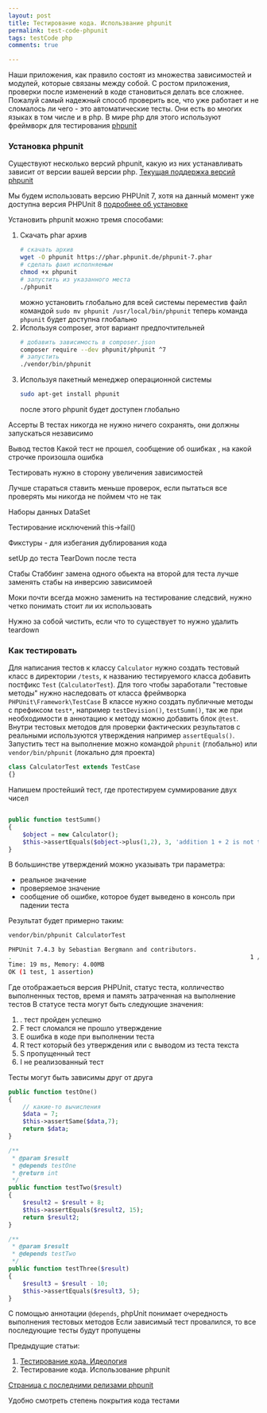 ```yaml
--- 
layout: post 
title: Тестирование кода. Использвание phpunit
permalink: test-code-phpunit
tags: testCode php
comments: true

--- 
```


Наши приложения, как правило состоят из множества зависимостей и модулей, которые связаны между собой.
С ростом приложения, проверки после изменений в коде становиться делать все сложнее. 
Пожалуй самый надежный способ проверить все, что уже работает и не сломалось ли чего - это автоматические тесты. 
Они есть во многих языках в том числе и в php. В мире php для этого используют
фреймворк для тестирования [phpunit](https://phpunit.de/)

### Установка phpunit

Существуют несколько версий phpunit, какую из них устанавливать зависит от версии вашей версии php.
[Текущая поддержка версий phpunit](https://phpunit.de/supported-versions.html)

Мы будем использовать версию PHPUnit 7, хотя на данный момент уже доступна версия PHPUnit 8 [подробнее об установке](https://phpunit.de/getting-started/phpunit-7.html)

Установить phpunit можно тремя способами:
1. Скачать phar архив
    ~~~bash
    # скачать архив
    wget -O phpunit https://phar.phpunit.de/phpunit-7.phar
    # сделать фаил исполняемым
    chmod +x phpunit
    # запустить из указанного места
    ./phpunit
    ~~~
    можно установить глобально для всей системы переместив файл командой `sudo mv phpunit /usr/local/bin/phpunit`
    теперь команда `phpunit` будет доступна глобально
2. Используя composer, этот вариант предпочтительней
   ~~~bash
   # добавить зависимость в composer.json
   composer require --dev phpunit/phpunit ^7
   # запустить
   ./vendor/bin/phpunit
   ~~~  
3. Используя пакетный менеджер операционной системы
   ~~~bash
   sudo apt-get install phpunit
   ~~~ 
   после этого phpunit будет доступен глобально


Ассерты
В тестах никогда не нужно ничего сохранять, они должны запускаться независимо

Вывод тестов Какой тест не прошел, сообщение об ошибках , на какой строчке произошла ошибка

Тестировать нужно в сторону увеличения зависимостей

Лучше стараться ставить меньше проверок, если пытаться все проверять мы никогда не поймем что не так

Наборы данных DataSet

Тестирование исключений this->fail()

Фикстуры - для избегания дублирования кода


setUp до теста
TearDown после теста


Стабы Стаббинг замена одного обьекта на второй для теста
лучше заменять стабы на инверсию зависимоей

Моки почти всегда можно заменить на тестирование следсвий, нужно четко понимать стоит ли их использовать

Нужно за собой чистить, если что то существует то нужно удалить teardown

### Как тестировать

Для написания тестов к классу `Calculator` нужно создать тестовый класс в директории `/tests`,
к названию тестируемого класса добавить постфикс `Test` (`CalculatorTest`). 
Для того чтобы заработали "тестовые методы" нужно наследовать от класса фреймворка `PHPUnit\Framework\TestCase`
В классе нужно создать публичные методы с префиксом `test*`, например `testDevision()`, `testSumm()`,
так же при необходимости в аннотацию к методу можно добавить блок `@test`. 
Внутри тестовых методов для проверки фактических результатов с реальными используются утверждения например `assertEquals()`.
Запустить тест на выполнение можно командой `phpunit` (глобально) или `vendor/bin/phpunit` (локально для проекта) 

~~~php
class CalculatorTest extends TestCase
{}
~~~

Напишем простейший тест, где протестируем суммирование двух чисел

~~~php

public function testSumm()
{
    $object = new Calculator();
    $this->assertEquals($object->plus(1,2), 3, 'addition 1 + 2 is not true');
}
~~~

В большинстве утверждений можно указывать три параметра:
-   реальное значение
-   проверяемое значение
-   сообщение об ошибке, которое будет выведено в консоль при падении теста 

Результат будет примерно таким:

~~~bash
vendor/bin/phpunit CalculatorTest

PHPUnit 7.4.3 by Sebastian Bergmann and contributors.
.                                                                   1 / 1 (100%)
Time: 19 ms, Memory: 4.00MB
OK (1 test, 1 assertion)
~~~

Где отображаеться версия PHPUnit, статус теста, колличество выполненных тестов, время и память затраченная на выполнение тестов
В статусе теста могут быть следующие значения:

1. . тест пройден успешно
2. F тест сломался не прошло утверждение
3. E ошибка в коде при выполнении теста
4. R тест который без утверждения или с выводом из теста текста
5. S пропущенный тест
6. I не реализованный тест


Тесты могут быть зависимы друг от друга

~~~php
public function testOne()
{
    // какие-то вычисления
    $data = 7;
    $this->assertSame($data,7);
    return $data;
}

/**
 * @param $result
 * @depends testOne
 * @return int
 */
public function testTwo($result)
{
    $result2 = $result + 8;
    $this->assertEquals($result2, 15);
    return $result2;
}

/**
 * @param $result
 * @depends testTwo
 */
public function testThree($result)
{
    $result3 = $result - 10;
    $this->assertEquals($result3, 5);
}
~~~

С помощью аннотации `@depends`, phpUnit понимает очередность выполнения тестовых методов
Если зависимый тест провалился, то все последующие тесты будут пропущены

Предыдущие статьи:

1. [Тестирование кода. Идеология](http://lexusalex.ru/test-code-ideology)
2. Тестирование кода. Использование phpunit



[Страница с последними релизами phpunit](https://phar.phpunit.de/)




Удобно смотреть степень покрытия кода тестами
